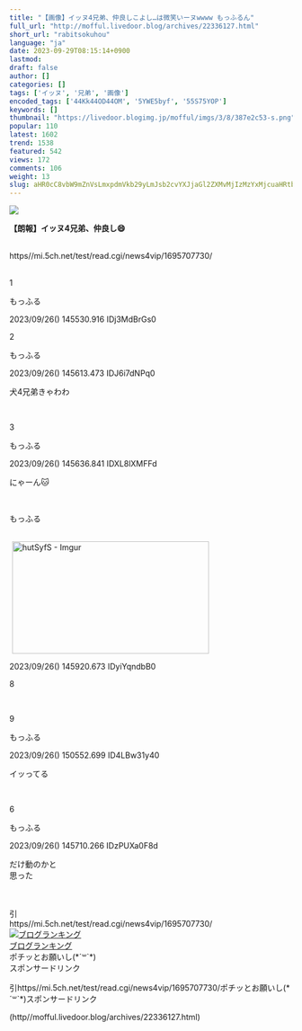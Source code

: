 ```yaml
---
title: "【画像】イッヌ4兄弟、仲良しこよし…は微笑いーヌwwww もっふるん"
full_url: "http://mofful.livedoor.blog/archives/22336127.html"
short_url: "rabitsokuhou"
language: "ja"
date: 2023-09-29T08:15:14+0900
lastmod: 
draft: false
author: []
categories: []
tags: ['イッヌ', '兄弟', '画像']
encoded_tags: ['44Kk44OD44OM', '5YWE5byf', '55S75YOP']
keywords: []
thumbnail: "https://livedoor.blogimg.jp/mofful/imgs/3/8/387e2c53-s.png"
popular: 110
latest: 1602
trend: 1538
featured: 542
views: 172
comments: 106
weight: 13
slug: aHR0cC8vbW9mZnVsLmxpdmVkb29yLmJsb2cvYXJjaGl2ZXMvMjIzMzYxMjcuaHRtbA==
---
```


![](https://livedoor.blogimg.jp/mofful/imgs/3/8/387e2c53-s.png)

<div><p><b><p>【朗報】イッヌ4兄弟、仲良し😄</p></b><br>https//mi.5ch.net/test/read.cgi/news4vip/1695707730/</p><p class='t_h'><br>1 <p>もっふる</p> <p> 2023/09/26() 145530.916 IDj3MdBrGs0</p></p><p class='t_h'>2 <p>もっふる</p> <p> 2023/09/26() 145613.473 IDJ6i7dNPq0</p></p> <p class='t_b'> 犬4兄弟きゃわわ </p><br> <p class='t_h'>3 <p>もっふる</p> <p> 2023/09/26() 145636.841 IDXL8lXMFFd</p></p> <p class='t_b'> にゃーん🐱 </p><br> <p>もっふる</p> <span><br><a href='https//livedoor.blogimg.jp/mofful/imgs/0/4/0431dfee.jpg' title='hutSyfS - Imgur' target='_blank'><img src='https//livedoor.blogimg.jp/mofful/imgs/0/4/0431dfee-s.jpg' width='350' height='200' border='0' alt='hutSyfS - Imgur' hspace='5' class='pict'></a><p>2023/09/26() 145920.673 IDyiYqndbB0</p></span><p>8</p><br> <p class='t_h'>9 <p>もっふる</p> <p> 2023/09/26() 150552.699 ID4LBw31y40</p></p> <p class='t_b'> イッってる </p><br> <p class='t_h'>6 <p>もっふる</p> <p> 2023/09/26() 145710.266 IDzPUXa0F8d</p></p> <p class='t_b'> だけ動のかと<br>思った </p><br> <br>引<br>https//mi.5ch.net/test/read.cgi/news4vip/1695707730/<br><a href='//blog.with2.net/link/?2036932'><img src='https//blog.with2.net/img/banner/banner_21.gif' title='ブログランキング'></a><br><a href='//blog.with2.net/link/?2036932'>ブログランキング</a><br>ポチッとお願いし(*´꒳`*)<br>スポンサードリンク<br><img border='0' width='1' height='1' src='https//www11.a8.net/0.gif?a8mat=3BDUGQ+4RHMA+2HOM+BS629' alt=''> <p>引https//mi.5ch.net/test/read.cgi/news4vip/1695707730/ポチッとお願いし(*´꒳`*)スポンサードリンク</p></div>

(http//mofful.livedoor.blog/archives/22336127.html)
